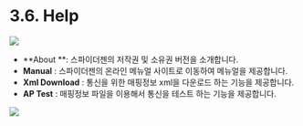 # 3.6. Help

![](https://github.com/asoosoft/spidergen-guidebook/tree/eeac9656bff5b368e79bf9dad544cae218642e17/assets/menu-help.png)

* **About **: 스파이더젠의 저작권 및 소유권 버전을 소개합니다.
* **Manual** : 스파이더젠의 온라인 메뉴얼 사이트로 이동하여 메뉴얼을 제공합니다.
* **Xml Download** : 통신을 위한 매핑정보 xml을 다운로드 하는 기능을 제공합니다.
* **AP Test** : 매핑정보 파일을 이용해서 통신을 테스트 하는 기능을 제공합니다.

![](https://github.com/asoosoft/spidergen-guidebook/tree/eeac9656bff5b368e79bf9dad544cae218642e17/assets/menu-aptest.png)

